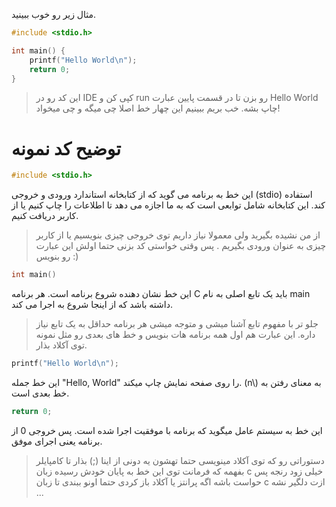 مثال زیر رو خوب ببینید.
```c
#include <stdio.h>

int main() {
    printf("Hello World\n");
    return 0;
}
```
> این کد رو در IDE کپی کن و  run رو بزن تا در قسمت پایین عبارت Hello World چاپ بشه. خب بریم ببینیم این چهار خط اصلا چی میگه و چی میخواد!

# توضیح کد نمونه

```c
#include <stdio.h>
```
این خط به برنامه می گوید که از کتابخانه استاندارد ورودی و خروجی (stdio) استفاده کند. این کتابخانه شامل توابعی است که به ما اجازه می دهد تا اطلاعات را چاپ کنیم یا از کاربر دریافت کنیم.
 
>از من نشیده بگیرید ولی معمولا نیاز داریم توی خروجی چیزی بنویسیم یا از کاربر چیزی به عنوان ورودی بگیریم . پس وقتی خواستی کد بزنی حتما اولش این عبارت رو بنویس  :)

```c
int main()
```
 این خط نشان دهنده شروع برنامه است. هر برنامه C باید یک تابع اصلی به نام main داشته باشد که از اینجا شروع به اجرا می کند.
 
> جلو تر با مفهوم تابع آشنا میشی و متوجه میشی هر برنامه حداقل به یک تابع نیاز داره. این عبارت هم اول همه برنامه هات بنویس و خط های بعدی رو مثل نمونه توی آکلاد بذار.
```c
printf("Hello World\n");
```
این خط جمله "Hello, World" را روی صفحه نمایش چاپ میکند. (n\\) به معنای رفتن به خط بعدی است.
```c
return 0;
```
این خط به سیستم عامل میگوید که برنامه با موفقیت اجرا شده است. پس خروجی 0 از برنامه یعنی اجرای موفق.

> دستوراتی رو که توی آکلاد مینویسی حتما تهشون یه دونی از اینا (;) بذار تا کامپایلر بفهمه که فرمانت توی این خط به پایان خودش رسیده
> زبان c خیلی زود رنجه پس حواست باشه اگه پرانتز یا آکلاد باز کردی حتما اونو ببندی تا زبان c ازت دلگیر نشه ...
